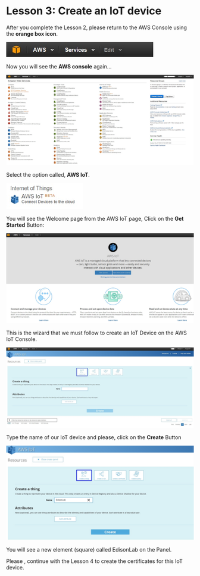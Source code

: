 # Lesson 3: Create an IoT device

After you complete the Lesson 2, please return to the AWS Console using the **orange box icon**.

![](13.jpg)

Now you will see the **AWS console** again...

![](9.jpg)

Select the option called, **AWS IoT**.

![](14.jpg)

You will see the Welcome page from the AWS IoT page, Click on the **Get Started** Button:

![](15.jpg)


This is the wizard that we must follow to create an IoT Device on the AWS IoT Console.

![](16.jpg)

Type the name of our IoT device and please, click on the **Create** Button 

![](17.jpg)


You will see a new element (square) called EdisonLab on the Panel.



Please , continue with the Lesson 4 to create the certificates for this IoT device.